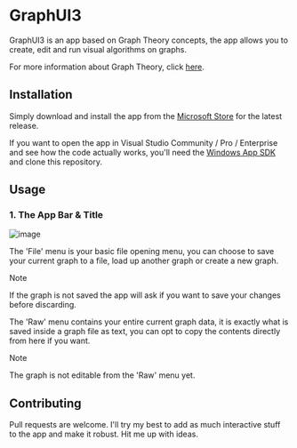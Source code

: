 # GraphUI3

GraphUI3 is an app based on Graph Theory concepts, the app allows you to create, edit and run  visual algorithms on graphs.

For more information about Graph Theory, click [here](https://brilliant.org/wiki/graph-theory/).

## Installation
Simply download and install the app from the [Microsoft Store](https://microsoft.com) for the latest release.

If you want to open the app in Visual Studio Community / Pro / Enterprise and see how the code actually works, you'll need the [Windows App SDK](https://learn.microsoft.com/en-us/windows/apps/windows-app-sdk/set-up-your-development-environment?tabs=cs-vs-community%2Ccpp-vs-community%2Cvs-2022-17-1-a%2Cvs-2022-17-1-b) and clone this repository.

## Usage

### 1. The App Bar & Title
![image](https://github.com/roland31x/GraphUI3/assets/115028239/af1c538a-4aa6-48fd-93bc-ecbde9a7aa38)

The 'File' menu is your basic file opening menu, you can choose to save your current graph to a file, load up another graph or create a new graph.
> [!NOTE]
> If the graph is not saved the app will ask if you want to save your changes before discarding.

The 'Raw' menu contains your entire current graph data, it is exactly what is saved inside a graph file as text, you can opt to copy the contents directly from here if you want.

> [!NOTE]
> The graph is not editable from the 'Raw' menu yet.








## Contributing

Pull requests are welcome. I'll try my best to add as much interactive stuff to the app and make it robust. Hit me up with ideas.
